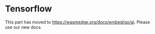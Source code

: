 # Tensorflow

This  part has moved to <https://wasmedge.org/docs/embed/go/ai>. Please use our new docs.
